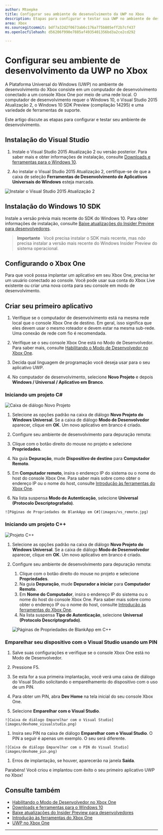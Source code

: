 ```yaml
---
author: Mtoepke
title: Configurar seu ambiente de desenvolvimento da UWP no Xbox
description: Etapas para configurar e testar sua UWP no ambiente de desenvolvimento do Xbox.
area: Xbox
ms.sourcegitcommit: bdf7a32d2f0673ab6c176a775b805eff2b7cf437
ms.openlocfilehash: d56206f990e7885af4935401356bd3a2ce2cd292

---
```


# Configurar seu ambiente de desenvolvimento da UWP no Xbox

A Plataforma Universal do Windows (UWP) no ambiente de desenvolvimento do Xbox consiste em um computador de desenvolvimento conectado a um console Xbox One por meio de uma rede local.
O computador de desenvolvimento requer o Windows 10, o Visual Studio 2015 Atualização 2, o Windows 10 SDK Preview (compilação 14295) e uma variedade de ferramentas de suporte.


Este artigo discute as etapas para configurar e testar seu ambiente de desenvolvimento.

## Instalação do Visual Studio

1. Instale o Visual Studio 2015 Atualização 2 ou versão posterior. Para saber mais e obter informações de instalação, consulte [Downloads e ferramentas para o Windows 10](https://dev.windows.com/downloads).

1. Ao instalar o Visual Studio 2015 Atualização 2, certifique-se de que a caixa de seleção **Ferramentas de Desenvolvimento de Aplicativos Universais do Windows** esteja marcada.

  ![Instalar o Visual Studio 2015 Atualização 2](images/vs_install_tools.png)

## Instalação do Windows 10 SDK

Instale a versão prévia mais recente do SDK do Windows 10. Para obter informações de instalação, consulte [Baixe atualizações do Insider Preview para desenvolvedores](http://go.microsoft.com/fwlink/p/?LinkId=780552).

  > **Importante**
            &nbsp;&nbsp;Você precisa instalar o SDK mais recente, mas _não_ precisa instalar a versão mais recente do Windows Insider Preview do sistema operacional.

## Configurando o Xbox One

Para que você possa implantar um aplicativo em seu Xbox One, precisa ter um usuário conectado ao console. Você pode usar sua conta do Xbox Live existente ou criar uma nova conta para seu console em modo de desenvolvimento. 

## Criar seu primeiro aplicativo

1. Verifique se o computador de desenvolvimento está na mesma rede local que o console Xbox One de destino. Em geral, isso significa que eles devem usar o mesmo roteador e devem estar na mesma sub-rede. Uma conexão de rede com fio é recomendada.

1. Verifique se o seu console Xbox One está no Modo de Desenvolvedor.  Para saber mais, consulte [Habilitando o Modo de Desenvolvedor no Xbox One](devkit-activation.md).

1. Decida qual linguagem de programação você deseja usar para o seu aplicativo UWP.

1. No computador de desenvolvimento, selecione **Novo Projeto** e depois **Windows / Universal / Aplicativo em Branco**.

### Iniciando um projeto C#

  ![Caixa de diálogo Novo Projeto](images/vs_universal_blank.jpg)

1. Selecione as opções padrão na caixa de diálogo **Novo Projeto do Windows Universal**. Se a caixa de diálogo **Modo de Desenvolvedor** aparecer, clique em **OK**. Um novo aplicativo em branco é criado.

1. Configure seu ambiente de desenvolvimento para depuração remota:

  1. Clique com o botão direito do mouse no projeto e selecione **Propriedades**.
  1. Na guia **Depuração**, mude **Dispositivo de destino** para **Computador Remoto**.
  1. Em **Computador remoto**, insira o endereço IP do sistema ou o nome do host do console Xbox One. Para saber mais sobre como obter o endereço IP ou o nome do host, consulte [Introdução às ferramentas do Xbox One](introduction-to-xbox-tools.md).
  1. Na lista suspensa **Modo de Autenticação**, selecione **Universal (Protocolo Descriptografado)**.

    ![Páginas de Propriedades de BlankApp em C#](images/vs_remote.jpg)

### Iniciando um projeto C++

  ![Projeto C++](images/vs_universal_cpp_blank.jpg)

1. Selecione as opções padrão na caixa de diálogo **Novo Projeto do Windows Universal**. Se a caixa de diálogo **Modo de Desenvolvedor** aparecer, clique em **OK**. Um novo aplicativo em branco é criado.

1. Configure seu ambiente de desenvolvimento para depuração remota:

   1. Clique com o botão direito do mouse no projeto e selecione **Propriedades**.
   1. Na guia **Depuração**, mude **Depurador a iniciar** para **Computador Remoto**.
   1. Em **Nome do Computador**, insira o endereço IP do sistema ou o nome do host do console Xbox One. Para saber mais sobre como obter o endereço IP ou o nome do host, consulte [Introdução às ferramentas do Xbox One](introduction-to-xbox-tools.md).
   1. Na lista suspensa **Tipo de Autenticação**, selecione **Universal (Protocolo Descriptografado)**.

    ![Páginas de Propriedades de BlankApp em C++](images/vs_remote_cpp.jpg)

### Emparelhar seu dispositivo com o Visual Studio usando um PIN

1. Salve suas configurações e verifique se o console Xbox One está no Modo de Desenvolvedor.

1. Pressione F5.

1. Se esta for a sua primeira implantação, você verá uma caixa de diálogo do Visual Studio solicitando o emparelhamento do dispositivo com o uso de um PIN.

  1. Para obter um PIN, abra **Dev Home** na tela inicial do seu console Xbox One.
  1. Selecione **Emparelhar com o Visual Studio**.

    ![Caixa de diálogo Emparelhar com o Visual Studio](images/devhome_visualstudio.png)

  1. Insira seu PIN na caixa de diálogo **Emparelhar com o Visual Studio**. O PIN a seguir é apenas um exemplo. O seu será diferente.

    ![Caixa de diálogo Emparelhar com o PIN do Visual Studio](images/devhome_pin.png)

  1. Erros de implantação, se houver, aparecerão na janela **Saída**.

Parabéns! Você criou e implantou com êxito o seu primeiro aplicativo UWP no Xbox!



## Consulte também
- [Habilitando o Modo de Desenvolvedor no Xbox One](devkit-activation.md)  
- [Downloads e ferramentas para o Windows 10](https://dev.windows.com/downloads)  
- [Baixe atualizações do Insider Preview para desenvolvedores](http://go.microsoft.com/fwlink/?LinkId=780552)  
- [Introdução às ferramentas do Xbox One](introduction-to-xbox-tools.md) 
- [UWP no Xbox One](index.md)

----



<!--HONumber=Jun16_HO5-->


